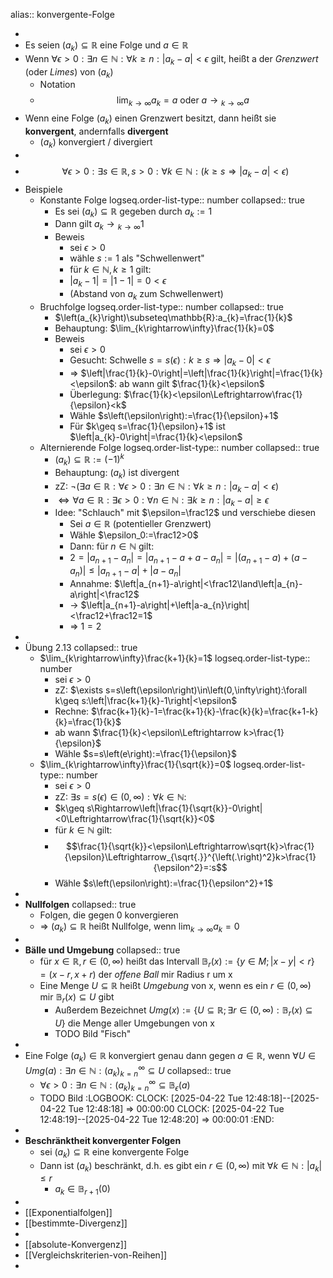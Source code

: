 alias:: konvergente-Folge

-
- Es seien $\left(a_{k}\right)\subseteq\mathbb{R}$ eine Folge und $a\in\mathbb{R}$
- Wenn $\forall\epsilon>0:\exists n\in\mathbb{N}:\forall k\geq n:\left|a_{k}-a\right|<\epsilon$ gilt, heißt a der *Grenzwert* (oder *Limes*) von $\left(a_{k}\right)$
	- Notation
	- $$\lim_{k\rightarrow\infty}a_{k}=a\text{ oder }a\longrightarrow{}_{k\rightarrow\infty}a$$
- Wenn eine Folge $\left(a_{k}\right)$ einen Grenzwert besitzt, dann heißt sie **konvergent**, andernfalls **divergent**
	- $\left(a_{k}\right)$ konvergiert / divergiert
-
- $$\forall\epsilon>0:\exists s\in\mathbb{R},s>0:\forall k\in\mathbb{N}:\left(k\geq s\Rightarrow\left|a_{k}-a\right|<\epsilon\right)$$
- Beispiele
	- Konstante Folge
	  logseq.order-list-type:: number
	  collapsed:: true
		- Es sei $\left(a_{k}\right)\subseteq\mathbb{R}$ gegeben durch $a_{k}:=1$
		- Dann gilt $a_{k}\longrightarrow{}_{k\rightarrow\infty}1$
		- Beweis
			- sei $\epsilon>0$
			- wähle $s:=1$ als "Schwellenwert"
			- für $k\in\mathbb{N},k\geq1$ gilt:
			- $\left|a_{k}-1\right|=\left|1-1\right|=0<\epsilon$
			- (Abstand von $a_{k}$ zum Schwellenwert)
	- Bruchfolge
	  logseq.order-list-type:: number
	  collapsed:: true
		- $\left(a_{k}\right)\subseteq\mathbb{R}:a_{k}=\frac{1}{k}$
		- Behauptung: $\lim_{k\rightarrow\infty}\frac{1}{k}=0$
		- Beweis
			- sei $\epsilon>0$
			- Gesucht: Schwelle $s=s\left(\epsilon\right):k\geq s\Rightarrow\left|a_{k}-0\right|<\epsilon$
			- => $\left|\frac{1}{k}-0\right|=\left|\frac{1}{k}\right|=\frac{1}{k}<\epsilon$: ab wann gilt $\frac{1}{k}<\epsilon$
			- Überlegung: $\frac{1}{k}<\epsilon\Leftrightarrow\frac{1}{\epsilon}<k$
			- Wähle $s\left(\epsilon\right):=\frac{1}{\epsilon}+1$
			- Für $k\geq s=\frac{1}{\epsilon}+1$ ist $\left|a_{k}-0\right|=\frac{1}{k}<\epsilon$
	- Alternierende Folge
	  logseq.order-list-type:: number
	  collapsed:: true
		- $\left(a_{k}\right)\subseteq\mathbb{R}:=\left(-1\right)^{k}$
		- Behauptung: $\left(a_{k}\right)$ ist divergent
		- zZ: $\neg\left(\exists a\in\mathbb{R}:\forall\epsilon>0:\exists n\in\mathbb{N}:\forall k\geq n:\left|a_{k}-a\right|<\epsilon\right)$
		- $\Leftrightarrow\forall a\in\mathbb{R}:\exists\epsilon>0:\forall n\in\mathbb{N}:\exists k\geq n:\left|a_{k}-a\right|\geq\epsilon$
		- Idee: "Schlauch" mit $\epsilon=\frac12$ und verschiebe diesen
			- Sei $a\in\mathbb{R}$ (potentieller Grenzwert)
			- Wähle $\epsilon_0:=\frac12>0$
			- Dann: für $n\in\mathbb{N}$ gilt:
			- $2=\left|a_{n+1}-a_{n}\right|=\left|a_{n+1}-a+a-a_{n}\right|=\left|\left(a_{n+1}-a\right)+\left(a-a_{n}\right)\right|\leq\left|a_{n+1}-a\right|+\left|a-a_{n}\right|$
			- Annahme: $\left|a_{n+1}-a\right|<\frac12\land\left|a_{n}-a\right|<\frac12$
			- -> $\left|a_{n+1}-a\right|+\left|a-a_{n}\right|<\frac12+\frac12=1$
			- => $1=2$
-
- Übung 2.13
  collapsed:: true
	- $\lim_{k\rightarrow\infty}\frac{k+1}{k}=1$
	  logseq.order-list-type:: number
		- sei $\epsilon>0$
		- zZ: $\exists s=s\left(\epsilon\right)\in\left(0,\infty\right):\forall k\geq s:\left|\frac{k+1}{k}-1\right|<\epsilon$
		- Rechne: $\frac{k+1}{k}-1=\frac{k+1}{k}-\frac{k}{k}=\frac{k+1-k}{k}=\frac{1}{k}$
		- ab wann $\frac{1}{k}<\epsilon\Leftrightarrow k>\frac{1}{\epsilon}$
		- Wähle $s=s\left(e\right):=\frac{1}{\epsilon}$
	- $\lim_{k\rightarrow\infty}\frac{1}{\sqrt{k}}=0$
	  logseq.order-list-type:: number
		- sei $\epsilon>0$
		- zZ: $\exists s=s\left(\epsilon\right)\in\left(0,\infty\right):\forall k\in\mathbb{N}:$
		- $k\geq s\Rightarrow\left|\frac{1}{\sqrt{k}}-0\right|<0\Leftrightarrow\frac{1}{\sqrt{k}}<0$
		- für $k\in\mathbb{N}$ gilt:
		- $$\frac{1}{\sqrt{k}}<\epsilon\Leftrightarrow\sqrt{k}>\frac{1}{\epsilon}\Leftrightarrow_{\sqrt{.}}^{\left(.\right)^2}k>\frac{1}{\epsilon^2}=:s$$
		- Wähle $s\left(\epsilon\right):=\frac{1}{\epsilon^2}+1$
-
- **Nullfolgen**
  collapsed:: true
	- Folgen, die gegen 0 konvergieren
	- => $\left(a_{k}\right)\subseteq\mathbb{R}$ heißt Nullfolge, wenn $\lim_{k\rightarrow\infty}a_{k}=0$
-
- **Bälle und Umgebung**
  collapsed:: true
	- für $x\in\mathbb{R},r\in\left(0,\infty\right)$ heißt das Intervall $\mathbb{B}_{r}\left(x\right):=\left\lbrace y\in M;\left|x-y\right|<r\right\rbrace=\left(x-r,x+r\right)$ der *offene Ball* mir Radius r um x
	- Eine Menge $U\subseteq\mathbb{R}$ heißt *Umgebung* von x, wenn es ein $r\in\left(0,\infty\right)$ mir $\mathbb{B}_{r}\left(x\right)\subseteq U$ gibt
		- Außerdem Bezeichnet $Umg\left(x\right):=\left\lbrace U\subseteq\mathbb{R};\exists r\in\left(0,\infty\right):\mathbb{B}_{r}\left(x\right)\subseteq U\right\rbrace$ die Menge aller Umgebungen von x
		- TODO Bild "Fisch"
-
- Eine Folge $\left(a_{k}\right)\in\mathbb{R}$ konvergiert genau dann gegen $a\in\mathbb{R}$, wenn $\forall U\in Umg\left(a\right):\exists n\in\mathbb{N}:\left(a_{k}\right)_{k=n}^{\infty}\subseteq U$
  collapsed:: true
	- $\forall\epsilon>0:\exists n\in\mathbb{N}:\left(a_{k}\right)_{k=n}^{\infty}\subseteq\mathbb{B}_{\epsilon}\left(a\right)$
	- TODO Bild
	  :LOGBOOK:
	  CLOCK: [2025-04-22 Tue 12:48:18]--[2025-04-22 Tue 12:48:18] =>  00:00:00
	  CLOCK: [2025-04-22 Tue 12:48:19]--[2025-04-22 Tue 12:48:20] =>  00:00:01
	  :END:
-
- **Beschränktheit konvergenter Folgen**
	- sei $\left(a_{k}\right)\subseteq\mathbb{R}$ eine konvergente Folge
	- Dann ist $\left(a_{k}\right)$ beschränkt, d.h. es gibt ein $r\in\left(0,\infty\right)$ mit $\forall k\in\mathbb{N}:\left|a_{k}\right|\leq r$
		- $a_{k}\in\mathbb{B}_{r+1}\left(0\right)$
-
- [[Exponentialfolgen]]
- [[bestimmte-Divergenz]]
-
- [[absolute-Konvergenz]]
- [[Vergleichskriterien-von-Reihen]]
-